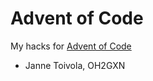 # Advent of Code

My hacks for [Advent of Code](https://adventofcode.com/)

- Janne Toivola, OH2GXN
